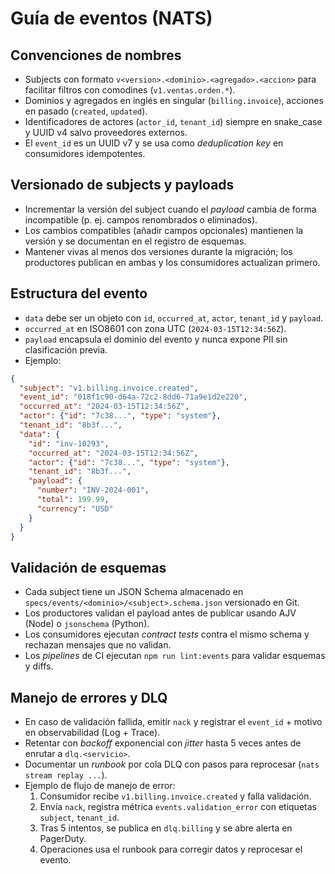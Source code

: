 # Guía de eventos (NATS)

## Convenciones de nombres
- Subjects con formato `v<version>.<dominio>.<agregado>.<accion>` para facilitar filtros con comodines (`v1.ventas.orden.*`).
- Dominios y agregados en inglés en singular (`billing.invoice`), acciones en pasado (`created`, `updated`).
- Identificadores de actores (`actor_id`, `tenant_id`) siempre en snake_case y UUID v4 salvo proveedores externos.
- El `event_id` es un UUID v7 y se usa como *deduplication key* en consumidores idempotentes.

## Versionado de subjects y payloads
- Incrementar la versión del subject cuando el *payload* cambia de forma incompatible (p. ej. campos renombrados o eliminados).
- Los cambios compatibles (añadir campos opcionales) mantienen la versión y se documentan en el registro de esquemas.
- Mantener vivas al menos dos versiones durante la migración; los productores publican en ambas y los consumidores actualizan primero.

## Estructura del evento
- `data` debe ser un objeto con `id`, `occurred_at`, `actor`, `tenant_id` y `payload`.
- `occurred_at` en ISO8601 con zona UTC (`2024-03-15T12:34:56Z`).
- `payload` encapsula el dominio del evento y nunca expone PII sin clasificación previa.
- Ejemplo:

```json
{
  "subject": "v1.billing.invoice.created",
  "event_id": "018f1c90-d64a-72c2-8dd6-71a9e1d2e220",
  "occurred_at": "2024-03-15T12:34:56Z",
  "actor": {"id": "7c38...", "type": "system"},
  "tenant_id": "8b3f...",
  "data": {
    "id": "inv-10293",
    "occurred_at": "2024-03-15T12:34:56Z",
    "actor": {"id": "7c38...", "type": "system"},
    "tenant_id": "8b3f...",
    "payload": {
      "number": "INV-2024-001",
      "total": 199.99,
      "currency": "USD"
    }
  }
}
```

## Validación de esquemas
- Cada subject tiene un JSON Schema almacenado en `specs/events/<dominio>/<subject>.schema.json` versionado en Git.
- Los productores validan el payload antes de publicar usando AJV (Node) o `jsonschema` (Python).
- Los consumidores ejecutan *contract tests* contra el mismo schema y rechazan mensajes que no validan.
- Los *pipelines* de CI ejecutan `npm run lint:events` para validar esquemas y diffs.

## Manejo de errores y DLQ
- En caso de validación fallida, emitir `nack` y registrar el `event_id` + motivo en observabilidad (Log + Trace).
- Retentar con *backoff* exponencial con *jitter* hasta 5 veces antes de enrutar a `dlq.<servicio>`.
- Documentar un *runbook* por cola DLQ con pasos para reprocesar (`nats stream replay ...`).
- Ejemplo de flujo de manejo de error:
  1. Consumidor recibe `v1.billing.invoice.created` y falla validación.
  2. Envía `nack`, registra métrica `events.validation_error` con etiquetas `subject`, `tenant_id`.
  3. Tras 5 intentos, se publica en `dlq.billing` y se abre alerta en PagerDuty.
  4. Operaciones usa el runbook para corregir datos y reprocesar el evento.
